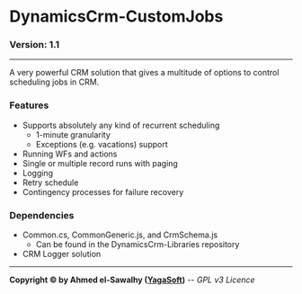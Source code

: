 # DynamicsCrm-CustomJobs
### Version: 1.1
---

A very powerful CRM solution that gives a multitude of options to control scheduling jobs in CRM.

### Features

  + Supports absolutely any kind of recurrent scheduling
	+ 1-minute granularity
	+ Exceptions (e.g. vacations) support
  + Running WFs and actions
  + Single or multiple record runs with paging
  + Logging
  + Retry schedule
  + Contingency processes for failure recovery

### Dependencies

  + Common.cs, CommonGeneric.js, and CrmSchema.js
    + Can be found in the DynamicsCrm-Libraries repository
  + CRM Logger solution

---
**Copyright &copy; by Ahmed el-Sawalhy ([YagaSoft](http://yagasoft.com))** -- _GPL v3 Licence_
